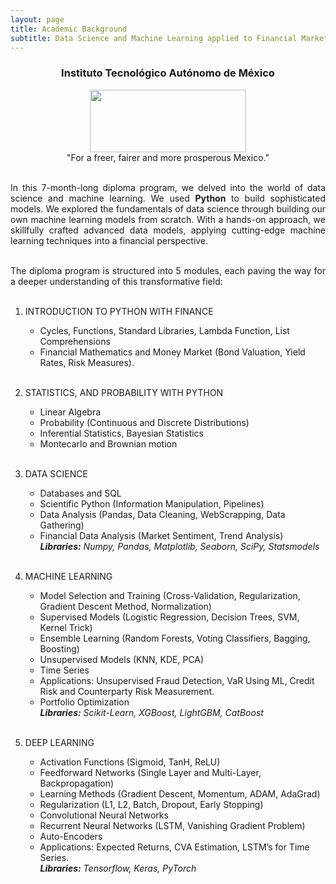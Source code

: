 ```yaml
---
layout: page
title: Academic Background
subtitle: Data Science and Machine Learning applied to Financial Markets
---
```


<center>
<h3>Instituto Tecnológico Autónomo de México</h3>
<figure>
  <img src="https://upload.wikimedia.org/wikipedia/commons/d/d9/Logo_del_ITAM.svg" 
    width = "250" height ="100"/>
  <figcaption>"For a freer, fairer and more prosperous Mexico."</figcaption>
</figure>
</center>

<div style='text-align: justify;'>
<br/>In this 7-month-long diploma program, we delved into the world of data science and machine learning. We used <b>Python</b> to build sophisticated models. We explored the fundamentals of data science through building our own machine learning models from scratch. With a hands-on approach, we skillfully crafted advanced data models, applying cutting-edge machine learning techniques into a financial perspective.<br/><br/>

The diploma program is structured into 5  modules, each paving the way for a deeper understanding of this transformative field:<br/><br/></div>

1. INTRODUCTION TO PYTHON WITH FINANCE
    - Cycles, Functions, Standard Libraries, Lambda Function, List Comprehensions
    - Financial Mathematics and Money Market (Bond Valuation, Yield Rates, Risk Measures).<br/><br/>

2. STATISTICS, AND PROBABILITY WITH PYTHON
    - Linear Algebra 
    - Probability (Continuous and Discrete Distributions)
    - Inferential Statistics, Bayesian Statistics
    - Montecarlo and Brownian motion<br/><br/>

3. DATA SCIENCE
    - Databases and SQL
    - Scientific Python (Information Manipulation, Pipelines)
    - Data Analysis (Pandas, Data Cleaning, WebScrapping, Data Gathering)
    - Financial Data Analysis (Market Sentiment, Trend Analysis) <br>
    ***Libraries:** Numpy, Pandas, Matplotlib, Seaborn, SciPy, Statsmodels*<br/><br/>

4. MACHINE LEARNING
    - Model Selection and Training (Cross-Validation, Regularization, Gradient Descent Method, Normalization)
    - Supervised Models (Logistic Regression, Decision Trees, SVM, Kernel Trick)
    - Ensemble Learning (Random Forests, Voting Classifiers, Bagging, Boosting)
    - Unsupervised Models (KNN, KDE, PCA)
    - Time Series
    - Applications: Unsupervised Fraud Detection, VaR Using ML, Credit Risk and Counterparty Risk Measurement.
    - Portfolio Optimization<br>
    ***Libraries:** Scikit-Learn, XGBoost, LightGBM, CatBoost*<br/><br/>

5. DEEP LEARNING
    - Activation Functions (Sigmoid, TanH, ReLU)
    - Feedforward Networks (Single Layer and Multi-Layer, Backpropagation)
    - Learning Methods (Gradient Descent, Momentum, ADAM, AdaGrad)
    - Regularization (L1, L2, Batch, Dropout, Early Stopping)
    - Convolutional Neural Networks
    - Recurrent Neural Networks (LSTM, Vanishing Gradient Problem)
    - Auto-Encoders
    - Applications: Expected Returns, CVA Estimation, LSTM’s for Time Series.<br>
    ***Libraries:** Tensorflow, Keras, PyTorch*<br/><br/>


